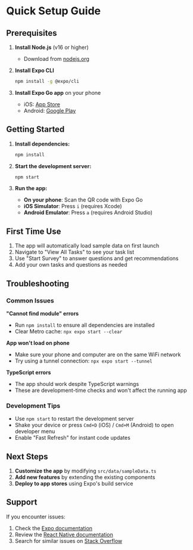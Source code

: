 # Quick Setup Guide

## Prerequisites

1. **Install Node.js** (v16 or higher)
   - Download from [nodejs.org](https://nodejs.org/)

2. **Install Expo CLI**
   ```bash
   npm install -g @expo/cli
   ```

3. **Install Expo Go app** on your phone
   - iOS: [App Store](https://apps.apple.com/app/expo-go/id982107779)
   - Android: [Google Play](https://play.google.com/store/apps/details?id=host.exp.exponent)

## Getting Started

1. **Install dependencies:**
   ```bash
   npm install
   ```

2. **Start the development server:**
   ```bash
   npm start
   ```

3. **Run the app:**
   - **On your phone**: Scan the QR code with Expo Go
   - **iOS Simulator**: Press `i` (requires Xcode)
   - **Android Emulator**: Press `a` (requires Android Studio)

## First Time Use

1. The app will automatically load sample data on first launch
2. Navigate to "View All Tasks" to see your task list
3. Use "Start Survey" to answer questions and get recommendations
4. Add your own tasks and questions as needed

## Troubleshooting

### Common Issues

**"Cannot find module" errors**
- Run `npm install` to ensure all dependencies are installed
- Clear Metro cache: `npx expo start --clear`

**App won't load on phone**
- Make sure your phone and computer are on the same WiFi network
- Try using a tunnel connection: `npx expo start --tunnel`

**TypeScript errors**
- The app should work despite TypeScript warnings
- These are development-time checks and won't affect the running app

### Development Tips

- Use `npm start` to restart the development server
- Shake your device or press `Cmd+D` (iOS) / `Cmd+M` (Android) to open developer menu
- Enable "Fast Refresh" for instant code updates

## Next Steps

1. **Customize the app** by modifying `src/data/sampleData.ts`
2. **Add new features** by extending the existing components
3. **Deploy to app stores** using Expo's build service

## Support

If you encounter issues:
1. Check the [Expo documentation](https://docs.expo.dev/)
2. Review the [React Native documentation](https://reactnative.dev/)
3. Search for similar issues on [Stack Overflow](https://stackoverflow.com/) 